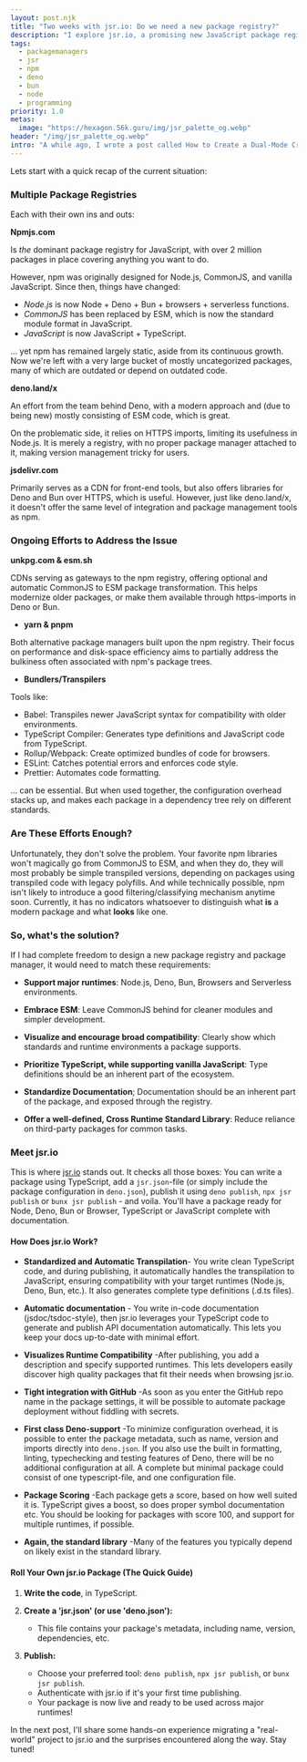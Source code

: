 ```yaml
---
layout: post.njk
title: "Two weeks with jsr.io: Do we need a new package registry?"
description: "I explore jsr.io, a promising new JavaScript package registry that aims to unify the fragmented ecosystem."
tags:
  - packagemanagers
  - jsr
  - npm
  - deno
  - bun
  - node
  - programming
priority: 1.0
metas:
  image: "https://hexagon.56k.guru/img/jsr_palette_og.webp"
header: "/img/jsr_palette_og.webp"
intro: "A while ago, I wrote a post called How to Create a Dual-Mode Cross-Runtime JavaScript Package: [How to Create a Dual-Mode Cross-Runtime JavaScript Package](https://hexagon.56k.guru/posts/dual-mode-cross-runtime-packages/), and while possible - it sure isn't simple. There has to be a better way, and the creators behind [jsr.io](https://jsr.io) seem to agree."
---
```


Lets start with a quick recap of the current situation:

### Multiple Package Registries

Each with their own ins and outs:

**Npmjs.com**

Is _the_ dominant package registry for JavaScript, with over 2 million packages
in place covering anything you want to do.

However, npm was originally designed for Node.js, CommonJS, and vanilla
JavaScript. Since then, things have changed:

- _Node.js_ is now Node + Deno + Bun + browsers + serverless functions.
- _CommonJS_ has been replaced by ESM, which is now the standard module format
  in JavaScript.
- _JavaScript_ is now JavaScript + TypeScript.

... yet npm has remained largely static, aside from its continuous growth. Now
we're left with a very large bucket of mostly uncategorized packages, many of
which are outdated or depend on outdated code.

**deno.land/x**

An effort from the team behind Deno, with a modern approach and (due to being
new) mostly consisting of ESM code, which is great.

On the problematic side, it relies on HTTPS imports, limiting its usefulness in
Node.js. It is merely a registry, with no proper package manager attached to it,
making version management tricky for users.

**jsdelivr.com**

Primarily serves as a CDN for front-end tools, but also offers libraries for
Deno and Bun over HTTPS, which is useful. However, just like deno.land/x, it
doesn't offer the same level of integration and package management tools as npm.

### Ongoing Efforts to Address the Issue

**unkpg.com & esm.sh**

CDNs serving as gateways to the npm registry, offering optional and automatic
CommonJS to ESM package transformation. This helps modernize older packages, or
make them available through https-imports in Deno or Bun.

- **yarn & pnpm**

Both alternative package managers built upon the npm registry. Their focus on
performance and disk-space efficiency aims to partially address the bulkiness
often associated with npm's package trees.

- **Bundlers/Transpilers**

Tools like:

- Babel: Transpiles newer JavaScript syntax for compatibility with older
  environments.
- TypeScript Compiler: Generates type definitions and JavaScript code from
  TypeScript.
- Rollup/Webpack: Create optimized bundles of code for browsers.
- ESLint: Catches potential errors and enforces code style.
- Prettier: Automates code formatting.

... can be essential. But when used together, the configuration overhead stacks
up, and makes each package in a dependency tree rely on different standards.

### Are These Efforts Enough?

Unfortunately, they don't solve the problem. Your favorite npm libraries won't
magically go from CommonJS to ESM, and when they do, they will most probably be
simple transpiled versions, depending on packages using transpiled code with
legacy polyfills. And while technically possible, npm isn't likely to introduce
a good filtering/classifying mechanism anytime soon. Currently, it has no
indicators whatsoever to distinguish what **is** a modern package and what
**looks** like one.

### So, what's the solution?

If I had complete freedom to design a new package registry and package manager,
it would need to match these requirements:

- **Support major runtimes**: Node.js, Deno, Bun, Browsers and Serverless
  environments.

- **Embrace ESM**: Leave CommonJS behind for cleaner modules and simpler
  development.

- **Visualize and encourage broad compatibility**: Clearly show which standards
  and runtime environments a package supports.

- **Prioritize TypeScript, while supporting vanilla JavaScript**: Type
  definitions should be an inherent part of the ecosystem.

- **Standardize Documentation**; Documentation should be an inherent part of the
  package, and exposed through the registry.

- **Offer a well-defined, Cross Runtime Standard Library**: Reduce reliance on
  third-party packages for common tasks.

### Meet jsr.io

This is where [jsr.io](https://jsr.io) stands out. It checks all those boxes:
You can write a package using TypeScript, add a `jsr.json`-file (or simply
include the package configuration in `deno.json`), publish it using
`deno publish`, `npx jsr publish` or `bunx jsr publish` - and voila. You'll have
a package ready for Node, Deno, Bun or Browser, TypeScript or JavaScript
complete with documentation.

#### How Does jsr.io Work?

- **Standardized and Automatic Transpilation**- You write clean TypeScript code,
  and during publishing, it automatically handles the transpilation to
  JavaScript, ensuring compatibility with your target runtimes (Node.js, Deno,
  Bun, etc.). It also generates complete type definitions (.d.ts files).

- **Automatic documentation** - You write in-code documentation
  (jsdoc/tsdoc-style), then jsr.io leverages your TypeScript code to generate
  and publish API documentation automatically. This lets you keep your docs
  up-to-date with minimal effort.

- **Visualizes Runtime Compatibility** -After publishing, you add a description
  and specify supported runtimes. This lets developers easily discover high
  quality packages that fit their needs when browsing jsr.io.

- **Tight integration with GitHub** -As soon as you enter the GitHub repo name
  in the package settings, it will be possible to automate package deployment
  without fiddling with secrets.

- **First class Deno-support** -To minimize configuration overhead, it is
  possible to enter the package metadata, such as name, version and imports
  directly into `deno.json`. If you also use the built in formatting, linting,
  typechecking and testing features of Deno, there will be no additional
  configuration at all. A complete but minimal package could consist of one
  typescript-file, and one configuration file.

- **Package Scoring** -Each package gets a score, based on how well suited it
  is. TypeScript gives a boost, so does proper symbol documentation etc. You
  should be looking for packages with score 100, and support for multiple
  runtimes, if possible.

- **Again, the standard library** -Many of the features you typically depend on
  likely exist in the standard library.

#### Roll Your Own jsr.io Package (The Quick Guide)

1. **Write the code**, in TypeScript.

2. **Create a 'jsr.json' (or use 'deno.json'):**

   - This file contains your package's metadata, including name, version,
     dependencies, etc.

3. **Publish:**

   - Choose your preferred tool: `deno publish`, `npx jsr publish`, or
     `bunx jsr publish`.
   - Authenticate with jsr.io if it's your first time publishing.
   - Your package is now live and ready to be used across major runtimes!

In the next post, I'll share some hands-on experience migrating a "real-world"
project to jsr.io and the surprises encountered along the way. Stay tuned!
